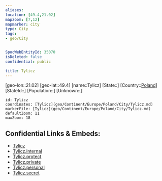 ```yaml
---
aliases: 
location: [49.4,21.02]
mapzoom: [7,12] 
mapmarker: city 
type: City
tags:
- geo/City


SpocWebEntityId: 35070
isDeleted: false
confidential: public

title: Tylicz
---
```

[geo-lon::21.02]
[geo-lat::49.4]
[name::Tylicz]
[State::]
[Country::[Poland](geo/Continent/Europe/Poland.md)]
[StateId::]
[Population::]
[Unknown::]


```leaflet
id: Tylicz
coordinates: [Tylicz](geo/Continent/Europe/Poland/City/Tylicz.md)
markerFile: [Tylicz](geo/Continent/Europe/Poland/City/Tylicz.md)
defaultZoom: 11 
maxZoom: 18
```


## Confidential Links & Embeds: 
- [Tylicz](../../../../../../_public/geo/Continent/Europe/Poland/City/Tylicz.md) 
- [Tylicz.internal](../../../../../../_internal/geo/Continent/Europe/Poland/City/Tylicz.internal.md) 
- [Tylicz.protect](../../../../../../_protect/geo/Continent/Europe/Poland/City/Tylicz.protect.md) 
- [Tylicz.private](../../../../../../_private/geo/Continent/Europe/Poland/City/Tylicz.private.md) 
- [Tylicz.personal](../../../../../../_personal/geo/Continent/Europe/Poland/City/Tylicz.personal.md) 
- [Tylicz.secret](../../../../../../_secret/geo/Continent/Europe/Poland/City/Tylicz.secret.md) 
